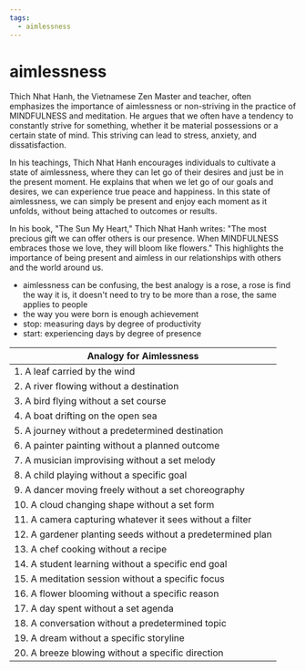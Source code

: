 ```yaml
---
tags:
  - aimlessness 
---
```

# aimlessness

Thich Nhat Hanh, the Vietnamese Zen Master and teacher, often emphasizes the importance of aimlessness or non-striving in the practice of MINDFULNESS and meditation. He argues that we often have a tendency to constantly strive for something, whether it be material possessions or a certain state of mind. This striving can lead to stress, anxiety, and dissatisfaction.

In his teachings, Thich Nhat Hanh encourages individuals to cultivate a state of aimlessness, where they can let go of their desires and just be in the present moment. He explains that when we let go of our goals and desires, we can experience true peace and happiness. In this state of aimlessness, we can simply be present and enjoy each moment as it unfolds, without being attached to outcomes or results.

In his book, "The Sun My Heart," Thich Nhat Hanh writes: "The most precious gift we can offer others is our presence. When MINDFULNESS embraces those we love, they will bloom like flowers." This highlights the importance of being present and aimless in our relationships with others and the world around us.

- aimlessness can be confusing, the best analogy is a rose, a rose is find the way it is, it doesn't need to try to be more than a rose, the same applies to people
- the way you were born is enough achievement
- stop: measuring days by degree of productivity
- start: experiencing days by degree of presence

| Analogy for Aimlessness                                |
|---------------------------------------------------------|
| 1. A leaf carried by the wind                            |
| 2. A river flowing without a destination                 |
| 3. A bird flying without a set course                    |
| 4. A boat drifting on the open sea                        |
| 5. A journey without a predetermined destination         |
| 6. A painter painting without a planned outcome          |
| 7. A musician improvising without a set melody           |
| 8. A child playing without a specific goal                |
| 9. A dancer moving freely without a set choreography      |
| 10. A cloud changing shape without a set form             |
| 11. A camera capturing whatever it sees without a filter |
| 12. A gardener planting seeds without a predetermined plan|
| 13. A chef cooking without a recipe                      |
| 14. A student learning without a specific end goal       |
| 15. A meditation session without a specific focus        |
| 16. A flower blooming without a specific reason           |
| 17. A day spent without a set agenda                      |
| 18. A conversation without a predetermined topic         |
| 19. A dream without a specific storyline                  |
| 20. A breeze blowing without a specific direction         |
